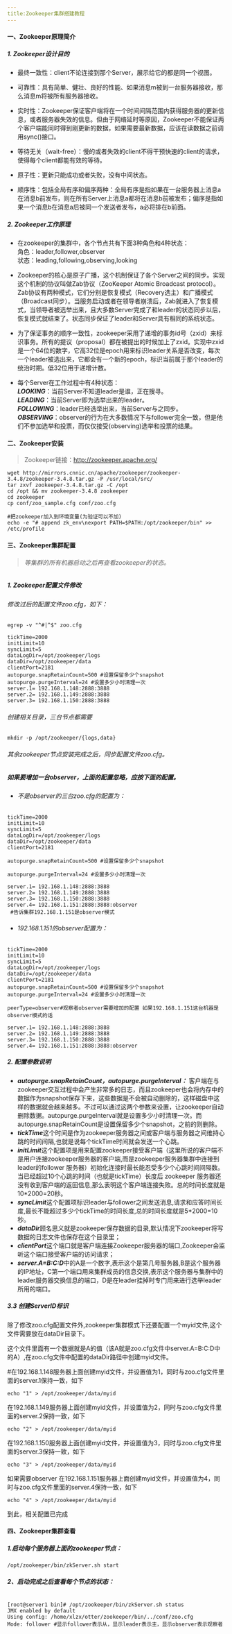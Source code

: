 ```yaml
---
title:Zookeeper集群搭建教程
---
```

#### 一、Zookeeper原理简介

##### 1. Zookeeper设计目的

- 最终一致性：client不论连接到那个Server，展示给它的都是同一个视图。  

- 可靠性：具有简单、健壮、良好的性能、如果消息m被到一台服务器接收，那么消息m将被所有服务器接收。
- 实时性：Zookeeper保证客户端将在一个时间间隔范围内获得服务器的更新信息，或者服务器失效的信息。但由于网络延时等原因，Zookeeper不能保证两个客户端能同时得到刚更新的数据，如果需要最新数据，应该在读数据之前调用sync()接口。  

- 等待无关（wait-free）：慢的或者失效的client不得干预快速的client的请求，使得每个client都能有效的等待。  

- 原子性：更新只能成功或者失败，没有中间状态。  

- 顺序性：包括全局有序和偏序两种：全局有序是指如果在一台服务器上消息a在消息b前发布，则在所有Server上消息a都将在消息b前被发布；偏序是指如果一个消息b在消息a后被同一个发送者发布，a必将排在b前面。

##### 2. Zookeeper工作原理

- 在zookeeper的集群中，各个节点共有下面3种角色和4种状态：   
角色：leader,follower,observer  
状态：leading,following,observing,looking

- Zookeeper的核心是原子广播，这个机制保证了各个Server之间的同步。实现这个机制的协议叫做Zab协议（ZooKeeper Atomic Broadcast protocol）。Zab协议有两种模式，它们分别是恢复模式（Recovery选主）和广播模式（Broadcast同步）。当服务启动或者在领导者崩溃后，Zab就进入了恢复模式，当领导者被选举出来，且大多数Server完成了和leader的状态同步以后，恢复模式就结束了。状态同步保证了leader和Server具有相同的系统状态。

- 为了保证事务的顺序一致性，zookeeper采用了递增的事务id号（zxid）来标识事务。所有的提议（proposal）都在被提出的时候加上了zxid。实现中zxid是一个64位的数字，它高32位是epoch用来标识leader关系是否改变，每次一个leader被选出来，它都会有一个新的epoch，标识当前属于那个leader的统治时期。低32位用于递增计数。

- 每个Server在工作过程中有4种状态：  
***LOOKING***：当前Server不知道leader是谁，正在搜寻。  
***LEADING***：当前Server即为选举出来的leader。   
***FOLLOWING***：leader已经选举出来，当前Server与之同步。   
***OBSERVING***：observer的行为在大多数情况下与follower完全一致，但是他们不参加选举和投票，而仅仅接受(observing)选举和投票的结果。  
#### 二、Zookeeper安装
> Zookeeper链接：http://zookeeper.apache.org/
```
wget http://mirrors.cnnic.cn/apache/zookeeper/zookeeper-3.4.8/zookeeper-3.4.8.tar.gz -P /usr/local/src/
tar zxvf zookeeper-3.4.8.tar.gz -C /opt
cd /opt && mv zookeeper-3.4.8 zookeeper
cd zookeeper
cp conf/zoo_sample.cfg conf/zoo.cfg

#把zookeeper加入到环境变量(为验证可以不加)
echo -e "# append zk_env\nexport PATH=$PATH:/opt/zookeeper/bin" >> /etc/profile
```
#### 三、Zookeeper集群配置
> ###### 等集群的所有机器启动之后再查看zookeeper的状态。
##### 1. Zookeeper配置文件修改
###### 修改过后的配置文件zoo.cfg，如下：
```
egrep -v "^#|^$" zoo.cfg
```
```
tickTime=2000
initLimit=10
syncLimit=5
dataLogDir=/opt/zookeeper/logs
dataDir=/opt/zookeeper/data
clientPort=2181
autopurge.snapRetainCount=500 #设置保留多少个snapshot
autopurge.purgeInterval=24 #设置多少小时清理一次
server.1= 192.168.1.148:2888:3888
server.2= 192.168.1.149:2888:3888
server.3= 192.168.1.150:2888:3888

```
###### 创建相关目录，三台节点都需要
```
mkdir -p /opt/zookeeper/{logs,data}
```
###### 其余zookeeper节点安装完成之后，同步配置文件zoo.cfg。

##### *如果要增加一台observer，上面的配置忽略，应按下面的配置。*
- ###### 不是observer的三台zoo.cfg的配置为：
```
tickTime=2000
initLimit=10
syncLimit=5
dataLogDir=/opt/zookeeper/logs
dataDir=/opt/zookeeper/data
clientPort=2181

autopurge.snapRetainCount=500 #设置保留多少个snapshot

autopurge.purgeInterval=24 #设置多少小时清理一次

server.1= 192.168.1.148:2888:3888
server.2= 192.168.1.149:2888:3888
server.3= 192.168.1.150:2888:3888
server.4= 192.168.1.151:2888:3888:observer
 #告诉集群192.168.1.151是observer模式

```
- ###### 192.168.1.151的observer配置为：
```
tickTime=2000
initLimit=10
syncLimit=5
dataLogDir=/opt/zookeeper/logs
dataDir=/opt/zookeeper/data
clientPort=2181
autopurge.snapRetainCount=500 #设置保留多少个snapshot
autopurge.purgeInterval=24 #设置多少小时清理一次

peerType=observer#观察者observer需要增加的配置 如果192.168.1.151这台机器是observer模式的话

server.1= 192.168.1.148:2888:3888
server.2= 192.168.1.149:2888:3888
server.3= 192.168.1.150:2888:3888
server.4= 192.168.1.151:2888:3888:observer
```
  
  
##### 2. 配置参数说明

- ***autopurge.snapRetainCount，autopurge.purgeInterval：***
客户端在与zookeeper交互过程中会产生非常多的日志，而且zookeeper也会将内存中的数据作为snapshot保存下来，这些数据是不会被自动删除的，这样磁盘中这样的数据就会越来越多。不过可以通过这两个参数来设置，让zookeeper自动删除数据。autopurge.purgeInterval就是设置多少小时清理一次。而autopurge.snapRetainCount是设置保留多少个snapshot，之前的则删除。
- ***tickTime***这个时间是作为zookeeper服务器之间或客户端与服务器之间维持心跳的时间间隔,也就是说每个tickTime时间就会发送一个心跳。
- ***initLimit***这个配置项是用来配置zookeeper接受客户端（这里所说的客户端不是用户连接zookeeper服务器的客户端,而是zookeeper服务器集群中连接到leader的follower 服务器）初始化连接时最长能忍受多少个心跳时间间隔数。<br>当已经超过10个心跳的时间（也就是tickTime）长度后 zookeeper 服务器还没有收到客户端的返回信息,那么表明这个客户端连接失败。总的时间长度就是 10*2000=20秒。
- ***syncLimit***这个配置项标识leader与follower之间发送消息,请求和应答时间长度,最长不能超过多少个tickTime的时间长度,总的时间长度就是5*2000=10秒。
- ***dataDir***顾名思义就是zookeeper保存数据的目录,默认情况下zookeeper将写数据的日志文件也保存在这个目录里；
- ***clientPort***这个端口就是客户端连接Zookeeper服务器的端口,Zookeeper会监听这个端口接受客户端的访问请求；
- ***server.A=B:C:D***中的A是一个数字,表示这个是第几号服务器,B是这个服务器的IP地址，C第一个端口用来集群成员的信息交换,表示这个服务器与集群中的leader服务器交换信息的端口，D是在leader挂掉时专门用来进行选举leader所用的端口。
#####  3.3 创建ServerID标识

除了修改zoo.cfg配置文件外,zookeeper集群模式下还要配置一个myid文件,这个文件需要放在dataDir目录下。

这个文件里面有一个数据就是A的值（该A就是zoo.cfg文件中server.A=B:C:D中的A）,在zoo.cfg文件中配置的dataDir路径中创建myid文件。

#在192.168.1.148服务器上面创建myid文件，并设置值为1，同时与zoo.cfg文件里面的server.1保持一致，如下
```
echo "1" > /opt/zookeeper/data/myid
```
在192.168.1.149服务器上面创建myid文件，并设置值为2，同时与zoo.cfg文件里面的server.2保持一致，如下
```
echo "2" > /opt/zookeeper/data/myid
```
在192.168.1.150服务器上面创建myid文件，并设置值为3，同时与zoo.cfg文件里面的server.3保持一致，如下
```
echo "3" > /opt/zookeeper/data/myid
```

如果需要observer 在192.168.1.151服务器上面创建myid文件，并设置值为4，同时与zoo.cfg文件里面的server.4保持一致，如下
```
echo "4" > /opt/zookeeper/data/myid
```
到此，相关配置已完成  

#### 四、Zookeeper集群查看

#####  1.启动每个服务器上面的zookeeper节点：
```
/opt/zookeeper/bin/zkServer.sh start
```
#####  2、启动完成之后查看每个节点的状态：
```

[root@server1 bin]# /opt/zookeeper/bin/zkServer.sh status
JMX enabled by default
Using config: /home/xlzx/otter/zookeeper/bin/../conf/zoo.cfg
Mode: follower #显示follower表示从，显示leader表示主，显示observer表示观察者
```
